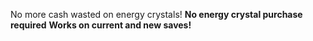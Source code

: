 No more cash wasted on energy crystals!
**No energy crystal purchase required**
**Works on current and new saves!**